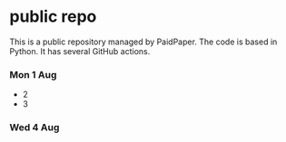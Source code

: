 # public repo

This is a public repository managed by PaidPaper. The code is based in Python. It has several GitHub actions.

### Mon 1 Aug
- 2
- 3

### Wed 4 Aug
